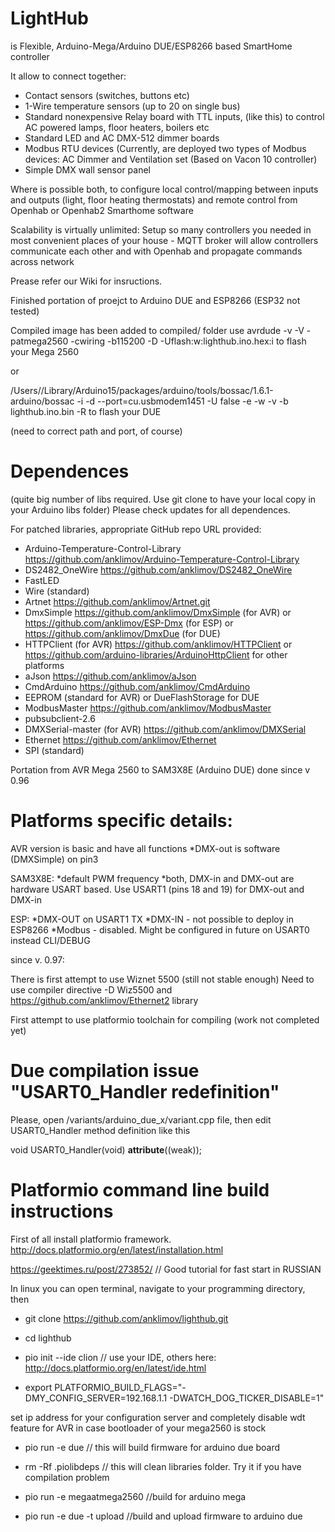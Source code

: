 # LightHub 
is Flexible, Arduino-Mega/Arduino DUE/ESP8266  based SmartHome controller

It allow to connect together:

* Contact sensors (switches, buttons etc)
* 1-Wire temperature sensors (up to 20 on single bus)
* Standard nonexpensive Relay board with TTL inputs, (like this) to control AC powered lamps, floor heaters, boilers etc
* Standard LED and AC DMX-512 dimmer boards
* Modbus RTU devices (Currently, are deployed two types of Modbus devices: AC Dimmer and Ventilation set (Based on Vacon 10 controller)
* Simple DMX wall sensor panel

Where is possible both, to configure local control/mapping between inputs and outputs (light, floor heating thermostats) and remote control from Openhab or Openhab2 Smarthome software

Scalability is virtually unlimited: Setup so many controllers you needed in most convenient places of your house - MQTT broker will allow controllers communicate each other and with Openhab and propagate commands across network

Prease refer our Wiki for insructions.

Finished portation of proejct to  Arduino DUE and ESP8266 (ESP32 not tested)

Compiled image has been added to compiled/ folder
use 
avrdude  -v -V -patmega2560 -cwiring -b115200 -D -Uflash:w:lighthub.ino.hex:i
to flash your Mega 2560

or 

/Users/<user>/Library/Arduino15/packages/arduino/tools/bossac/1.6.1-arduino/bossac -i -d --port=cu.usbmodem1451 -U false -e -w -v -b lighthub.ino.bin -R 
to flash your DUE

(need to correct path and port, of course)
# Dependences 
(quite big number of libs required. Use git clone to have your local copy in your Arduino libs folder)
Please check updates for all dependences.

For patched libraries, appropriate GitHub repo URL provided:

* Arduino-Temperature-Control-Library   https://github.com/anklimov/Arduino-Temperature-Control-Library
* DS2482_OneWire                        https://github.com/anklimov/DS2482_OneWire
* FastLED
* Wire (standard)
* Artnet				https://github.com/anklimov/Artnet.git
* DmxSimple                             https://github.com/anklimov/DmxSimple (for AVR) or https://github.com/anklimov/ESP-Dmx (for ESP) or https://github.com/anklimov/DmxDue (for DUE)
* HTTPClient (for AVR)                  https://github.com/anklimov/HTTPClient or https://github.com/arduino-libraries/ArduinoHttpClient for other platforms
* aJson                                 https://github.com/anklimov/aJson
* CmdArduino                            https://github.com/anklimov/CmdArduino
* EEPROM (standard for AVR) or DueFlashStorage for DUE
* ModbusMaster                          https://github.com/anklimov/ModbusMaster
* pubsubclient-2.6
* DMXSerial-master (for AVR)            https://github.com/anklimov/DMXSerial
* Ethernet                              https://github.com/anklimov/Ethernet
* SPI (standard)

Portation from AVR Mega 2560 to SAM3X8E (Arduino DUE) done since v 0.96

# Platforms specific details:

AVR version is basic and have all functions
*DMX-out is software (DMXSimple) on pin3

SAM3X8E:
*default PWM frequency 
*both, DMX-in and DMX-out are hardware USART based. Use USART1 (pins 18 and 19) for DMX-out and DMX-in

ESP:
*DMX-OUT on USART1 TX
*DMX-IN - not possible to deploy in ESP8266
*Modbus - disabled. Might be configured in future on USART0 instead CLI/DEBUG

since v. 0.97:

There is first attempt to use Wiznet 5500  (still not stable enough)
Need to use compiler directive -D Wiz5500 and https://github.com/anklimov/Ethernet2 library

First attempt to use platformio toolchain for compiling (work not completed yet)

# Due compilation issue "USART0_Handler redefinition"
Please, open  /variants/arduino_due_x/variant.cpp file, then edit USART0_Handler method definition like this

void USART0_Handler(void)  __attribute__((weak));

# Platformio command line build instructions
First of all install platformio framework. http://docs.platformio.org/en/latest/installation.html

https://geektimes.ru/post/273852/ // Good tutorial for fast start in RUSSIAN

In linux you can open terminal, navigate to your programming directory, then

* git clone https://github.com/anklimov/lighthub.git

* cd lighthub

* pio init --ide clion // use your IDE, others here: http://docs.platformio.org/en/latest/ide.html

* export PLATFORMIO_BUILD_FLAGS="-DMY_CONFIG_SERVER=192.168.1.1 -DWATCH_DOG_TICKER_DISABLE=1"

set ip address for your configuration server and completely disable wdt feature for AVR in case bootloader of your mega2560 is stock

* pio run -e due // this will build firmware for arduino due board

* rm -Rf .piolibdeps // this will clean libraries folder. Try it if you have compilation problem

* pio run -e megaatmega2560 //build for arduino mega

* pio run -e due -t upload //build and upload firmware to arduino due
